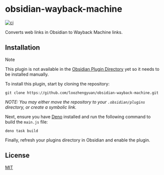 # obsidian-wayback-machine

[![ci](https://github.com/loozhengyuan/obsidian-wayback-machine/actions/workflows/ci.yml/badge.svg)](https://github.com/loozhengyuan/obsidian-wayback-machine/actions/workflows/ci.yml)

Converts web links in Obsidian to Wayback Machine links.

## Installation

> [!NOTE]
> This plugin is not available in the
> [Obsidian Plugin Directory](https://obsidian.md/plugins) yet so it needs to be
> installed manually.

To install this plugin, start by cloning the repository:

```shell
git clone https://github.com/loozhengyuan/obsidian-wayback-machine.git
```

__NOTE_: You may either move the repository to your `.obsidian/plugins`
directory, or create a symbolic link._

Next, ensure you have [Deno](https://deno.com) installed and run the following
command to build the `main.js` file:

```shell
deno task build
```

Finally, refresh your plugins directory in Obsidian and enable the plugin.

## License

[MIT](https://choosealicense.com/licenses/mit/)
